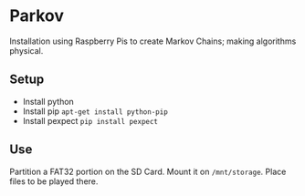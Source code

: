 # Parkov

Installation using Raspberry Pis to create Markov Chains; making algorithms physical.

## Setup

- Install python
- Install pip `apt-get install python-pip`
- Install pexpect `pip install pexpect`

## Use

Partition a FAT32 portion on the SD Card. Mount it on `/mnt/storage`. Place files to be played there.
